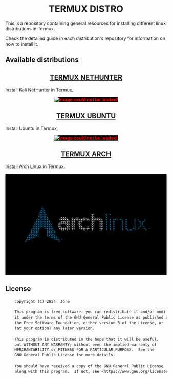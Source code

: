 <h1 align="center">TERMUX DISTRO</h1>

This is a repository containing general resources for installing different linux distributions in Termux.

Check the detailed guide in each distribution's repository for information on how to install it.

## Available distributions

<h2 align="center"><a href="https://jorexdeveloper.github.io/termux-nethunter">TERMUX NETHUNTER</a></h2>

Install Kali NetHunter in Termux.

<div align="center" ;background-color:black;border:3px solid black;border-radius:6px;margin:5px 0;padding:2px 5px">
    <a href="https://jorexdeveloper.github.io/termux-nethunter">
        <img src="https://raw.githubusercontent.com/jorexdeveloper/termux-nethunter/main/logo.webp"
            alt="Image could not be loaded!" style="color:red;background-color:black;font-weight:bold" />
    </a>
</div>

<h2 align="center"><a href="https://jorexdeveloper.github.io/termux-ubuntu">TERMUX UBUNTU</a></h2>

Install Ubuntu in Termux.

<div align="center" ;background-color:black;border:3px solid black;border-radius:6px;margin:5px 0;padding:2px 5px">
    <a href="https://jorexdeveloper.github.io/termux-ubuntu">
        <img src="https://raw.githubusercontent.com/jorexdeveloper/termux-ubuntu/main/logo.jpg"
            alt="Image could not be loaded." style="color:red;background-color:black;font-weight:bold" />
    </a>
</div>

<h2 align="center"><a href="https://jorexdeveloper.github.io/termux-arch">TERMUX ARCH</a></h2>

Install Arch Linux in Termux.

<div align="center" ;background-color:black;border:3px solid black;border-radius:6px;margin:5px 0;padding:2px 5px">
    <a href="https://jorexdeveloper.github.io/termux-arch">
        <img src="https://raw.githubusercontent.com/jorexdeveloper/termux-arch/main/logo.png"
            alt="Image could not be loaded." style="color:red;background-color:black;font-weight:bold" />
    </a>
</div>

## License

```txt
    Copyright (C) 2024  Jore

    This program is free software: you can redistribute it and/or modify
    it under the terms of the GNU General Public License as published by
    the Free Software Foundation, either version 3 of the License, or
    (at your option) any later version.

    This program is distributed in the hope that it will be useful,
    but WITHOUT ANY WARRANTY; without even the implied warranty of
    MERCHANTABILITY or FITNESS FOR A PARTICULAR PURPOSE.  See the
    GNU General Public License for more details.

    You should have received a copy of the GNU General Public License
    along with this program.  If not, see <https://www.gnu.org/licenses/>.
```
